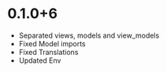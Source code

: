 # 0.1.0+6

- Separated views, models and view_models
- Fixed Model imports
- Fixed Translations
- Updated Env
